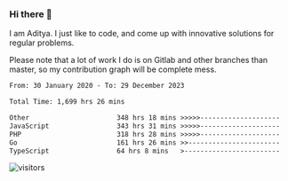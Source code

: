 ### Hi there 👋

I am Aditya. I just like to code, and come up with innovative solutions for regular problems.

Please note that a lot of work I do is on Gitlab and other branches than master, so my contribution graph will be complete mess.

<!--START_SECTION:waka-->

```txt
From: 30 January 2020 - To: 29 December 2023

Total Time: 1,699 hrs 26 mins

Other                      348 hrs 18 mins >>>>>--------------------   20.50 %
JavaScript                 343 hrs 31 mins >>>>>--------------------   20.21 %
PHP                        318 hrs 28 mins >>>>>--------------------   18.74 %
Go                         161 hrs 26 mins >>-----------------------   09.50 %
TypeScript                 64 hrs 8 mins   >------------------------   03.77 %
```

<!--END_SECTION:waka-->

![visitors](https://visitor-badge.glitch.me/badge?page_id=BrainBuzzer.visitor-badge&left_color=green&right_color=red)
